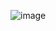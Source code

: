 ![image](https://github.com/aksh0010/CardView_Andorid/assets/68304244/e98110ba-5216-4cca-8dfa-9e64a25a1b8b)
